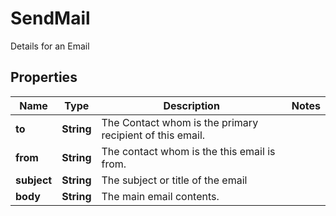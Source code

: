

# SendMail

Details for an Email

## Properties

Name | Type | Description | Notes
------------ | ------------- | ------------- | -------------
**to** | **String** | The Contact whom is the primary recipient of this email. | 
**from** | **String** | The contact whom is the this email is from. | 
**subject** | **String** | The subject or title of the email | 
**body** | **String** | The main email contents. | 



